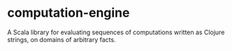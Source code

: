 computation-engine
==================

A Scala library for evaluating sequences of computations written as Clojure strings, on domains of arbitrary facts.
